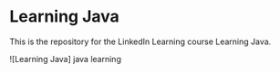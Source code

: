 # Learning Java
This is the repository for the LinkedIn Learning course Learning Java. 

![Learning Java] 
java learning
